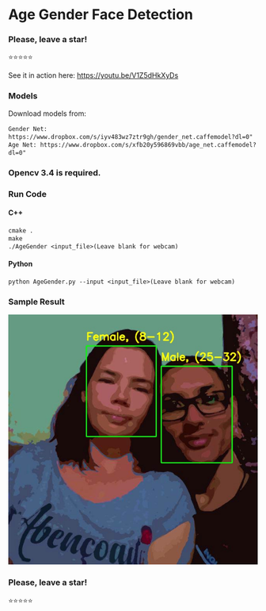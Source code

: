 # Age Gender Face Detection
### Please, leave a star! 
:star::star::star::star::star:

See it in action here: https://youtu.be/V1Z5dHkXyDs

### Models
Download models from:

```
Gender Net: https://www.dropbox.com/s/iyv483wz7ztr9gh/gender_net.caffemodel?dl=0"
Age Net: https://www.dropbox.com/s/xfb20y596869vbb/age_net.caffemodel?dl=0"
```

### Opencv 3.4 is required.

### Run Code

#### C++
```
cmake .
make
./AgeGender <input_file>(Leave blank for webcam)
```

#### Python
```
python AgeGender.py --input <input_file>(Leave blank for webcam)
```
### Sample Result

![](https://github.com/RonnyldoSilva/Age-Gender-Face-Detection/blob/master/Images/alberto2.jpg)

### Please, leave a star! 

:star::star::star::star::star:
